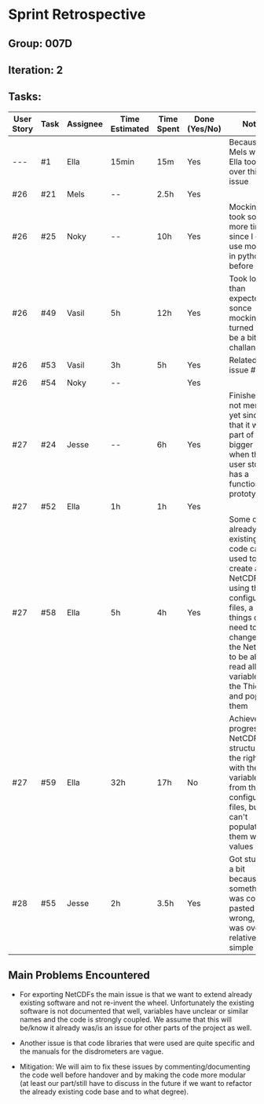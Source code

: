 # Sprint Retrospective

## Group: 007D
## Iteration: 2

## Tasks:

| User Story | Task | Assignee | Time Estimated | Time Spent | Done (Yes/No) | Notes                                                                                                                                                                                                                      |
|------------|------|----------|----------------|------------|---------------|----------------------------------------------------------------------------------------------------------------------------------------------------------------------------------------------------------------------------|
| ---        | #1   | Ella     | 15min          | 15m        | Yes           | Because Mels was ill, Ella took over this issue                                                                                                                                                                            |
| #26        | #21  | Mels     | --             | 2.5h       | Yes           |                                                                                                                                                                                                                            |
| #26        | #25  | Noky     | --             | 10h        | Yes           | Mocking took some more time since I didn't use mocking in python before                                                                                                                                                    |
| #26        | #49  | Vasil    | 5h             | 12h        | Yes           | Took longer than expected, sonce mocking turned out to be a bit challanging                                                                                                                                                                                                                        |
| #26        | #53  | Vasil    | 3h             | 5h        | Yes           | Related to issue #49                                                                                                                                                                                                                            |
| #26        | #54  | Noky    | --             |            | Yes           |                                                                                                                                                                                                                            |
| #27        | #24  | Jesse    | --             | 6h         | Yes           | Finished but not merged yet since that it will be part of a bigger MR when the full user story has a functioning prototype                                                                                                 |
| #27        | #52  | Ella     | 1h             | 1h         | Yes           |                                                                                                                                                                                                                            |
| #27        | #58  | Ella     | 5h             | 4h         | Yes           | Some of the already existing code can be used to help create a NetCDF using the configuration files, a lot of things do need to change for the NetCDF to be able to read all the variables for the Thies and populate them |
| #27        | #59  | Ella     | 32h            | 17h        | No            | Achieved progress, NetCDFs are structured the right way with the variables from the configuration files, but still can't populate them with values                                                                         |
| #28        | #55  | Jesse    | 2h             | 3.5h       | Yes           | Got stuck for a bit because something was copy pasted wrong, but was overall relatively simple                                                                                                                             |

## Main Problems Encountered

- For exporting NetCDFs the main issue is that we want to extend already existing software and not re-invent the wheel. Unfortunately the existing software is not documented that well, variables have unclear or similar names and the code is strongly coupled. We assume that this will be/know it already was/is an issue for other parts of the project as well. 
- Another issue is that code libraries that were used are quite specific and the manuals for the disdrometers are vague.


- Mitigation: We will aim to fix these issues by commenting/documenting the code well before handover and by making the code more modular (at least our part/still have to discuss in the future if we want to refactor the already existing code base and to what degree).